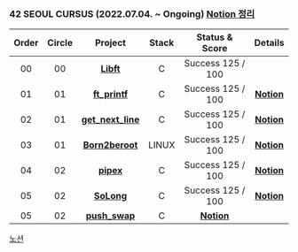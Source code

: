### 42 SEOUL CURSUS (2022.07.04. ~ Ongoing) [Notion 정리](https://iamyje.notion.site/42Seoul-09c1242472784798b596d9d71b67d029)

 |Order|Circle|Project|Stack|Status & Score|Details|
 |:---:|:---:|:---:|:---:|:---:|:---:|
 |00|00|[**Libft**](https://github.com/Y2IN/42Seoul/tree/main/0)|C|Success 125 / 100|
 |01|01|[**ft_printf**](https://github.com/Y2IN/42Seoul/tree/main/1/printf)|C|Success 125 / 100|[**Notion**](https://www.notion.so/iamyje/ft_printf-ae2c746da5cb4d939cf6a023a5936d48)|
 |02|01|[**get_next_line**](https://github.com/Y2IN/42Seoul/tree/main/1/gnl)|C|Success 125 / 100|[**Notion**](https://www.notion.so/iamyje/get_next_line-44ebb52b69c44d32a38b72382e8502c2)|
|03|01|[**Born2beroot**]()|LINUX|Success 125 / 100|[**Notion**]()|
|04|02|[**pipex**](https://github.com/Y2IN/42Seoul/tree/main/2/pipex)|C|Success 125 / 100|[**Notion**]()|
|05|02|[**SoLong**](https://github.com/Y2IN/42Seoul/tree/main/2/so_long)|C|Success 125 / 100|[**Notion**]()|
|05|02|[**push_swap**](https://github.com/Y2IN/42Seoul/tree/main/2/push_swap)|C|[**Notion**]()|


[노션](https://iamyje.notion.site/42Seoul-09c1242472784798b596d9d71b67d029)